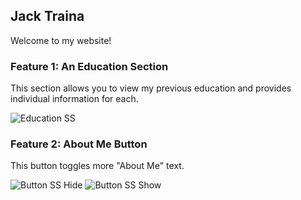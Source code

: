 ## Jack Traina

Welcome to my website!

### Feature 1: An Education Section

This section allows you to view my previous education and provides individual information for each.

![Education SS]("https://github.com/jacktraina/HCS-Workshop-1/blob/master/src/assets/Education-Screenshot.png")

### Feature 2: About Me Button

This button toggles more "About Me" text.

![Button SS Hide]("https://github.com/jacktraina/HCS-Workshop-1/blob/master/src/assets/ButtonHide.png")
![Button SS Show]("https://github.com/jacktraina/HCS-Workshop-1/blob/master/src/assets/ButtonShow.png")
